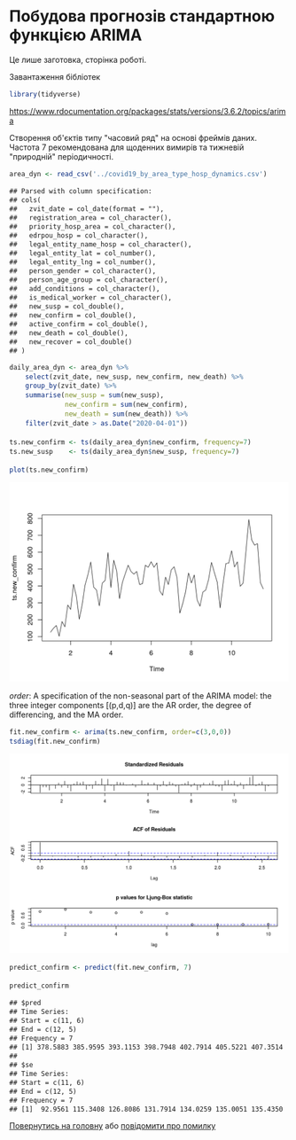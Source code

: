 Побудова прогнозів стандартною функцією ARIMA
================

Це лише заготовка, сторінка роботі.

Завантаження бібліотек

``` r
library(tidyverse)
```

<https://www.rdocumentation.org/packages/stats/versions/3.6.2/topics/arima>

Створення об'єктів типу "часовий ряд" на основі фреймів даних. Частота 7 рекомендована для щоденних вимирів та тижневій "природній" періодичності.

``` r
area_dyn <- read_csv('../covid19_by_area_type_hosp_dynamics.csv')
```

    ## Parsed with column specification:
    ## cols(
    ##   zvit_date = col_date(format = ""),
    ##   registration_area = col_character(),
    ##   priority_hosp_area = col_character(),
    ##   edrpou_hosp = col_character(),
    ##   legal_entity_name_hosp = col_character(),
    ##   legal_entity_lat = col_number(),
    ##   legal_entity_lng = col_number(),
    ##   person_gender = col_character(),
    ##   person_age_group = col_character(),
    ##   add_conditions = col_character(),
    ##   is_medical_worker = col_character(),
    ##   new_susp = col_double(),
    ##   new_confirm = col_double(),
    ##   active_confirm = col_double(),
    ##   new_death = col_double(),
    ##   new_recover = col_double()
    ## )

``` r
daily_area_dyn <- area_dyn %>%
    select(zvit_date, new_susp, new_confirm, new_death) %>%
    group_by(zvit_date) %>%
    summarise(new_susp = sum(new_susp),
              new_confirm = sum(new_confirm),
              new_death = sum(new_death)) %>%
    filter(zvit_date > as.Date("2020-04-01"))

ts.new_confirm <- ts(daily_area_dyn$new_confirm, frequency=7)
ts.new_susp    <- ts(daily_area_dyn$new_susp, frequency=7)

plot(ts.new_confirm)
```

<img src="fig_forecast_arima/unnamed-chunk-3-1.png" width="672" />

*order*: A specification of the non-seasonal part of the ARIMA model: the three integer components \[(p,d,q)\] are the AR order, the degree of differencing, and the MA order.

``` r
fit.new_confirm <- arima(ts.new_confirm, order=c(3,0,0))
tsdiag(fit.new_confirm)
```

<img src="fig_forecast_arima/unnamed-chunk-4-1.png" width="672" />

``` r
predict_confirm <- predict(fit.new_confirm, 7)

predict_confirm
```

    ## $pred
    ## Time Series:
    ## Start = c(11, 6) 
    ## End = c(12, 5) 
    ## Frequency = 7 
    ## [1] 378.5883 385.9595 393.1153 398.7948 402.7914 405.5221 407.3514
    ## 
    ## $se
    ## Time Series:
    ## Start = c(11, 6) 
    ## End = c(12, 5) 
    ## Frequency = 7 
    ## [1]  92.9561 115.3408 126.8086 131.7914 134.0259 135.0051 135.4350

[Повернутись на головну](index.html) або [повідомити про помилку]((https://github.com/vityok/covid19_ua/issues))
